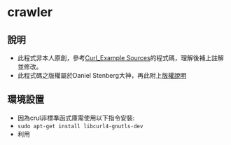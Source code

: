 # crawler
## 說明
* 此程式非本人原創，參考[Curl_Example Sources](https://curl.se/libcurl/c/example.html)的程式碼，理解後補上註解並修改。
* 此程式碼之版權屬於Daniel Stenberg大神，再此附上[版權說明](https://curl.se/docs/copyright.html)
## 環境設置
* 因為crul非標準函式庫需使用以下指令安裝:
* ```sudo apt-get install libcurl4-gnutls-dev```
* 利用
